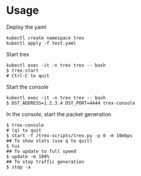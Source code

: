 Usage
=====

Deploy the yaml

```
kubectl create namespace trex
kubectl apply -f test.yaml
```

Start trex
```
kubectl exec -it -n trex trex -- bash
$ trex-start
# Ctrl-C to quit
```

Start the console
```
kubectl exec -it -n trex trex -- bash
$ DST_ADDRESS=1.2.3.4 DST_PORT=4444 trex-console
```

In the console, start the packet generation
```
$ trex-console
# (q) to quit
$ start -f /trex-scripts/trex.py -p 0 -m 10mbps
## To show stats (use q to quit)
$ tui
## To update to full speed
$ update -m 100%
## To stop traffic generation
$ stop -a
```